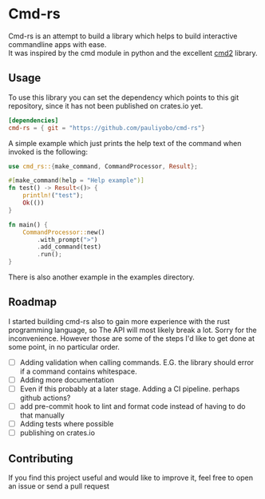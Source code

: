 # Cmd-rs
Cmd-rs is an attempt to build a library which helps to build interactive commandline apps with ease.  
It was inspired by the cmd module in python and the excellent [cmd2](https://github.com/python-cmd2/cmd2) library.  
## Usage
To use this library you can set the dependency which points to this git repository, since it has not been published on crates.io yet.  

```toml
[dependencies]
cmd-rs = { git = "https://github.com/pauliyobo/cmd-rs"}
```

A simple example which just prints the help text of the command when invoked is the following:

```rust
use cmd_rs::{make_command, CommandProcessor, Result};

#[make_command(help = "Help example")]
fn test() -> Result<()> {
    println!("test");
    Ok(())
}

fn main() {
    CommandProcessor::new()
        .with_prompt(">")
        .add_command(test)
        .run();
}
```

There is also another example in the examples directory.
## Roadmap
I started building cmd-rs also to gain more experience with the rust programming language, so The API  will most likely break a lot. Sorry for the inconvenience. However those are  some of the steps I'd like to get done at some point, in no particular order.
* [ ] Adding validation when calling commands. E.G. the library should error if a command contains whitespace.
* [ ] Adding more documentation 
* [ ] Even if this probably at a later stage. Adding a CI pipeline. perhaps github actions?
* [ ] add pre-commit hook to lint and format code instead of having to do that manually
* [ ] Adding tests where possible
* [ ] publishing on crates.io
## Contributing
If you find this project useful and would like to improve it, feel free to open an issue or send a pull request